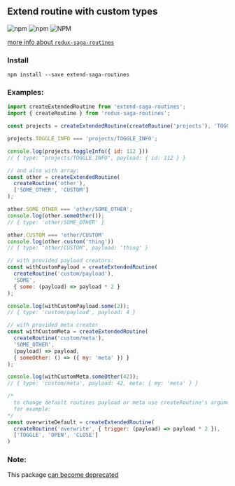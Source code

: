 ## Extend routine with custom types
![npm](https://img.shields.io/npm/v/extend-saga-routines.svg)
![npm](https://img.shields.io/npm/dt/extend-saga-routines.svg)
![NPM](https://img.shields.io/npm/l/extend-saga-routines.svg)

[more info about `redux-saga-routines`](https://www.npmjs.com/package/redux-saga-routines)
### Install 

```
npm install --save extend-saga-routines
```

### Examples:
```js
import createExtendedRoutine from 'extend-saga-routines';
import { createRoutine } from 'redux-saga-routines';

const projects = createExtendedRoutine(createRoutine('projects'), 'TOGGLE_INFO');

projects.TOGGLE_INFO === 'projects/TOGGLE_INFO';

console.log(projects.toggleInfo({ id: 112 })) 
// { type: "projects/TOGGLE_INFO", payload: { id: 112 } }

// and also with array:
const other = createExtendedRoutine(
  createRoutine('other'),
  ['SOME_OTHER', 'CUSTOM']
);

other.SOME_OTHER === 'other/SOME_OTHER';
console.log(other.someOther());
// { type: 'other/SOME_OTHER' }

other.CUSTOM === 'other/CUSTOM'
console.log(other.custom('thing'))
// { type: 'other/CUSTOM', payload: 'thing' }

// with provided payload creators:
const withCustomPayload = createExtendedRoutine(
  createRoutine('custom/payload'),
  'SOME',
  { some: (payload) => payload * 2 }
);

console.log(withCustomPayload.some(2));
// { type: 'custom/payload', payload: 4 }

// with provided meta creator
const withCustomMeta = createExtendedRoutine(
  createRoutine('custom/meta'),
  'SOME_OTHER',
  (payload) => payload,
  { someOther: () => ({ my: 'meta' }) }
);

console.log(withCustomMeta.someOther(42));
// { type: 'custom/meta', payload: 42, meta: { my: 'meta' } }

/*
  to change default routines payload or meta use createRoutine's arguments.
  for example:
*/
const overwriteDefault = createExtendedRoutine(
  createRoutine('overwrite', { trigger: (payload) => payload * 2 }),
  ['TOGGLE', 'OPEN', 'CLOSE']
)
```


### Note:
This package [can become deprecated](https://github.com/afitiskin/redux-saga-routines/pull/59)